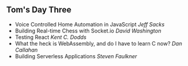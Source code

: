 ## Tom's Day Three
* Voice Controlled Home Automation in JavaScript *Jeff Sacks* <!-- .element: class="fragment highlight-blue" -->
* Building Real-time Chess with Socket.io *David Washington* <!-- .element: class="fragment highlight-blue" -->
* Testing React *Kent C. Dodds* <!-- .element: class="fragment highlight-blue" -->
* What the heck is WebAssembly, and do I have to learn C now? *Dan Callahan* <!-- .element: class="fragment highlight-blue" -->
* Building Serverless Applications *Steven Faulkner* <!-- .element: class="fragment highlight-blue" -->
